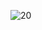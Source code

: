 ![20](https://github.com/NairaAndrade99/EstruturaDados/assets/101153757/25306fc2-0036-4cdb-a379-10fdbfd966b1)
